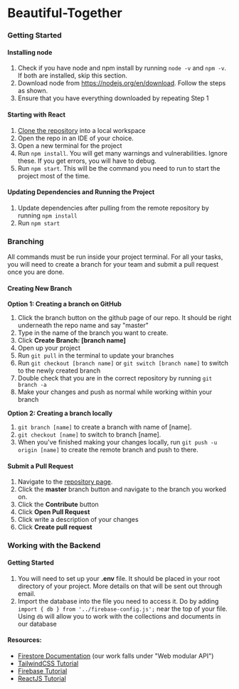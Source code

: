# Beautiful-Together

### Getting Started

#### Installing node
1. Check if you have node and npm install by running ```node -v``` and ```npm -v```. If both are installed, skip this section.
2. Download node from https://nodejs.org/en/download. Follow the steps as shown.
3. Ensure that you have everything downloaded by repeating Step 1

#### Starting with React
1. [Clone the repository](https://github.com/git-guides/git-clone) into a local workspace
2. Open the repo in an IDE of your choice.
3. Open a new terminal for the project
4. Run ```npm install```. You will get many warnings and vulnerabilities. Ignore these. If you get errors, you will have to debug.
5. Run ```npm start```. This will be the command you need to run to start the project most of the time.

#### Updating Dependencies and Running the Project
1. Update dependencies after pulling from the remote repository by running ```npm install```
2. Run ```npm start```


### Branching
All commands must be run inside your project terminal. For all your tasks, you will need to create a branch for your team and submit a pull request once you are done.

#### Creating New Branch

**Option 1: Creating a branch on GitHub**
1. Click the branch button on the github page of our repo. It should be right underneath the repo name and say "master"
2. Type in the name of the branch you want to create.
3. Click **Create Branch: [branch name]**
4. Open up your project
5. Run ```git pull``` in the terminal to update your branches
6. Run ```git checkout [branch name]``` or ```git switch [branch name]``` to switch to the newly created branch
7. Double check that you are in the correct repository by running ```git branch -a```
8. Make your changes and push as normal while working within your branch
   
**Option 2: Creating a branch locally**
1. ```git branch [name]``` to create a branch with name of [name].
2. ```git checkout [name]``` to switch to branch [name].
3. When you've finished making your changes locally, run ```git push -u origin [name]``` to create the remote branch and push to there.

#### Submit a Pull Request
1. Navigate to the [repository page](https://github.com/cssgunc/catch).
2. Click the **master** branch button and navigate to the branch you worked on.
3. Click the **Contribute** button
4. Click **Open Pull Request**
5. Click write a description of your changes
6. Click **Create pull request** 

### Working with the Backend

#### Getting Started
1. You will need to set up your **.env** file. It should be placed in your root directory of your project. More details on that will be sent out through email.
2. Import the database into the file you need to access it. Do by adding ```import { db } from '../firebase-config.js';``` near the top of your file. Using ```db``` will allow you to work with the collections and documents in our database

#### Resources:
- [Firestore Documentation](https://firebase.google.com/docs/firestore) (our work falls under "Web modular API")
- [TailwindCSS Tutorial](https://www.youtube.com/watch?v=mr15Xzb1Ook)
- [Firebase Tutorial](https://www.youtube.com/watch?v=vAoB4VbhRzM)
- [ReactJS Tutorial](https://www.youtube.com/watch?v=Tn6-PIqc4UM)
